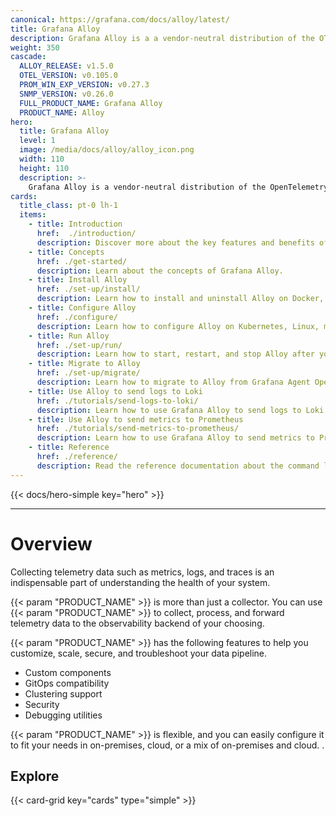 ```yaml
---
canonical: https://grafana.com/docs/alloy/latest/
title: Grafana Alloy
description: Grafana Alloy is a a vendor-neutral distribution of the OTel Collector
weight: 350
cascade:
  ALLOY_RELEASE: v1.5.0
  OTEL_VERSION: v0.105.0
  PROM_WIN_EXP_VERSION: v0.27.3
  SNMP_VERSION: v0.26.0
  FULL_PRODUCT_NAME: Grafana Alloy
  PRODUCT_NAME: Alloy
hero:
  title: Grafana Alloy
  level: 1
  image: /media/docs/alloy/alloy_icon.png
  width: 110
  height: 110
  description: >-
    Grafana Alloy is a vendor-neutral distribution of the OpenTelemetry (OTel) Collector. With Alloy, you can instrument your application or infrastructure to collect, process, and forward telemetry data to the observability backend of your choice.
cards: 
  title_class: pt-0 lh-1
  items:
    - title: Introduction
      href:  ./introduction/
      description: Discover more about the key features and benefits of Alloy.
    - title: Concepts
      href: ./get-started/
      description: Learn about the concepts of Grafana Alloy.
    - title: Install Alloy
      href: ./set-up/install/
      description: Learn how to install and uninstall Alloy on Docker, Kubernetes, Linux, macOS, or Windows.
    - title: Configure Alloy
      href: ./configure/
      description: Learn how to configure Alloy on Kubernetes, Linux, macOS, or Windows.
    - title: Run Alloy
      href: ./set-up/run/
      description: Learn how to start, restart, and stop Alloy after you have installed it.
    - title: Migrate to Alloy
      href: ./set-up/migrate/
      description: Learn how to migrate to Alloy from Grafana Agent Operator, Prometheus, Promtail, Grafana Agent Static, or Grafana Agent Flow.
    - title: Use Alloy to send logs to Loki
      href: ./tutorials/send-logs-to-loki/
      description: Learn how to use Grafana Alloy to send logs to Loki.
    - title: Use Alloy to send metrics to Prometheus
      href: ./tutorials/send-metrics-to-prometheus/
      description: Learn how to use Grafana Alloy to send metrics to Prometheus.
    - title: Reference
      href: ./reference/
      description: Read the reference documentation about the command line tools, configuration blocks, components, and standard library.
---
```


{{< docs/hero-simple key="hero" >}}

---

# Overview

Collecting telemetry data such as metrics, logs, and traces is an indispensable part of understanding the health of your system.

{{< param "PRODUCT_NAME" >}} is more than just a collector. You can use {{< param "PRODUCT_NAME" >}} to collect, process, and forward telemetry data to the observability backend of your choosing.

{{< param "PRODUCT_NAME" >}} has the following features to help you customize, scale, secure, and troubleshoot your data pipeline.

* Custom components
* GitOps compatibility
* Clustering support
* Security
* Debugging utilities

{{< param "PRODUCT_NAME" >}} is flexible, and you can easily configure it to fit your needs in on-premises, cloud, or a mix of on-premises and cloud. .

## Explore

{{< card-grid key="cards" type="simple" >}}

[OTel]: https://opentelemetry.io/ecosystem/distributions/
[Prometheus]: https://prometheus.io/
[Pyroscope]: https://grafana.com/docs/pyroscope/
[Loki]: https://grafana.com/docs/loki/
[Mimir]: https://grafana.com/docs/mimir/
[Promtail]: https://grafana.com/docs/loki/latest/send-data/promtail/

